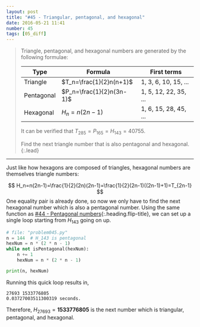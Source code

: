```yaml
---
layout: post
title: "#45 - Triangular, pentagonal, and hexagonal"
date: 2016-05-21 11:41
number: 45
tags: [05_diff]
---
```

> Triangle, pentagonal, and hexagonal numbers are generated by the following formulae:
> 
> | Type       | Formula                    | First terms           |
> | ---------- | -------------------------- | --------------------- |
> | Triangle   | $T_n=\frac{1}{2}n(n+1)$  | 1, 3, 6, 10, 15, ...  |
> | Pentagonal | $P_n=\frac{1}{2}n(3n-1)$ | 1, 5, 12, 22, 35, ... |
> | Hexagonal  | $H_n=n(2n-1)$  | 1, 6, 15, 28, 45, ... |
> 
> It can be verified that $T_{285}=P_{165}=H_{143}=40755$.
> 
> Find the next triangle number that is also pentagonal and hexagonal.
{:.lead}
* * *

Just like how hexagons are composed of triangles, hexagonal numbers are themselves triangle numbers:

$$
H_n=n(2n-1)=\frac{1}{2}(2n)(2n-1)=\frac{1}{2}(2n-1)((2n-1)+1)=T_{2n-1}
$$
One equality pair is already done, so now we only have to find the next hexagonal number which is also a pentagonal number. Using the same function as [#44 - Pentagonal numbers](/blog/project_euler/2016-05-20-044-Pentagonal-numbers){:.heading.flip-title}, we can set up a single loop starting from $H_{143}$ going on up.
```python
# file: "problem045.py"
n = 144  # H_143 is pentagonal
hexNum = n * (2 * n - 1)
while not isPentagonal(hexNum):
    n += 1
    hexNum = n * (2 * n - 1)

print(n, hexNum)
```
Running this quick loop results in,
```
27693 1533776805
0.03727003511300319 seconds.
```
Therefore, $H_{27693} = \mathbf{1533776805}$ is the next number which is triangular, pentagonal, and hexagonal.